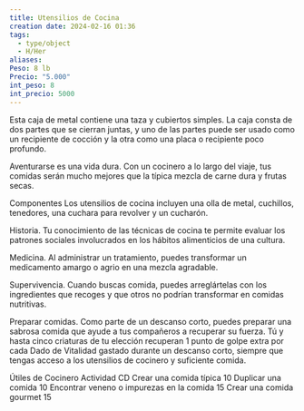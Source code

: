 ```yaml
---
title: Utensilios de Cocina
creation date: 2024-02-16 01:36
tags:
  - type/object
  - H/Her
aliases: 
Peso: 8 lb
Precio: "5.000"
int_peso: 8
int_precio: 5000
---
```

Esta caja de metal contiene una taza y cubiertos simples. La caja consta de dos partes que se cierran juntas, y uno de las partes puede ser usado como un recipiente de cocción y la otra como una placa o recipiente poco profundo.

Aventurarse es una vida dura. Con un cocinero a lo largo del viaje, tus comidas serán mucho mejores que la típica mezcla de carne dura y frutas secas.

Componentes Los utensilios de cocina incluyen una olla de metal, cuchillos, tenedores, una cuchara para revolver y un cucharón.

Historia. Tu conocimiento de las técnicas de cocina te permite evaluar los patrones sociales involucrados en los hábitos alimenticios de una cultura.

Medicina. Al administrar un tratamiento, puedes transformar un medicamento amargo o agrio en una mezcla agradable.

Supervivencia. Cuando buscas comida, puedes arreglártelas con los ingredientes que recoges y que otros no podrían transformar en comidas nutritivas.

Preparar comidas. Como parte de un descanso corto, puedes preparar una sabrosa comida que ayude a tus compañeros a recuperar su fuerza. Tú y hasta cinco criaturas de tu elección recuperan 1 punto de golpe extra por cada Dado de Vitalidad gastado durante un descanso corto,
siempre que tengas acceso a los utensilios de cocinero y suficiente comida.


Útiles de Cocinero
Actividad                                                                      CD
Crear una comida típica                                               10
Duplicar una comida                                                     10
Encontrar veneno o impurezas en la comida              15
Crear una comida gourmet                                          15